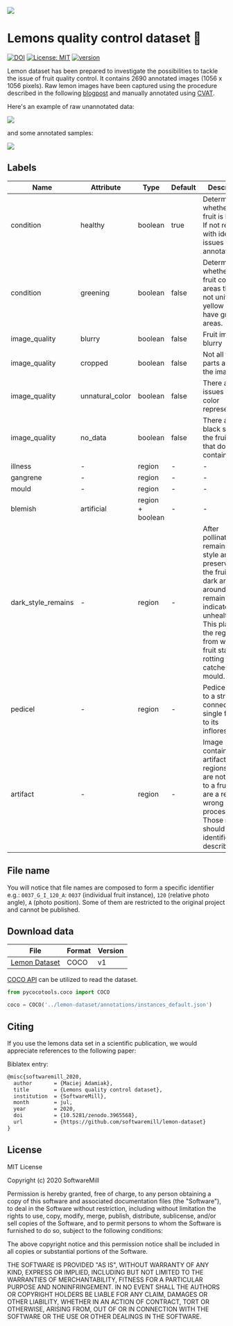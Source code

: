 ![](docs/img/logo.png)

# Lemons quality control dataset :lemon:
[![DOI](https://zenodo.org/badge/283124758.svg)](https://zenodo.org/badge/latestdoi/283124758)
[![License: MIT](https://img.shields.io/badge/License-MIT-yellow.svg)](https://opensource.org/licenses/MIT)
[![version](https://img.shields.io/badge/version-1.0.0-yellow.svg)](https://semver.org)

Lemon dataset has been prepared to investigate the possibilities to tackle the issue of fruit quality control. It contains 2690 annotated images (1056 x 1056 pixels). Raw lemon images have been captured using the procedure described in the following [blogpost](https://blog.softwaremill.com/when-life-gives-you-lemons-create-a-dataset-70522d6b1aa0) and manually annotated using [CVAT](https://github.com/opencv/cvat).

Here's an example of raw unannotated data:

![](docs/img/lemon-dataset-raw-sprite.png)

and some annotated samples:

![](docs/img/lemon-dataset-annotated-sprite.png)

## Labels

| Name               | Attribute       | Type             | Default | Description                                                                                                                                                                                                            | Example                                                                                                        |
| ---                | ---             | ---              | ---     | ---                                                                                                                                                                                                                    | ---                                                                                                            |
| condition          | healthy         | boolean          | true    | Determine whether the fruit is healthy. If not regions with identified issues are annotated                                                                                                                             | ![](docs/img/examples/healthy.png)                                                                             |
| condition          | greening        | boolean          | false   | Determine whether the fruit contains areas that are not uniformly yellow and have green areas.                                                                                                                         | ![](docs/img/examples/greening.png)                                                                            |
| image_quality      | blurry          | boolean          | false   | Fruit image is blurry                                                                                                                                                                                                  | ![](docs/img/examples/blurry.png)                                                                              |
| image_quality      | cropped         | boolean          | false   | Not all fruit parts are on the image                                                                                                                                                                                   | ![](docs/img/examples/cropped.png)                                                                             |
| image_quality      | unnatural_color | boolean          | false   | There are issues with color representation.                                                                                                                                                                            | ![](docs/img/examples/unnatural_color.png)                                                                     |
| image_quality      | no_data         | boolean          | false   | There are black spots on the fruit image that do not contain data.                                                                                                                                                     | ![](docs/img/examples/no_data.png)                                                                             |
| illness            | -               | region           | -       | -                                                                                                                                                                                                                      | ![](docs/img/examples/illness_1.png) ![](docs/img/examples/illness_2.png) ![](docs/img/examples/illness_3.png) |
| gangrene           | -               | region           | -       | -                                                                                                                                                                                                                      | ![](docs/img/examples/gangrene.png)                                                                            |
| mould              | -               | region           | -       | -                                                                                                                                                                                                                      | ![](docs/img/examples/mould.png)                                                                               |
| blemish            | artificial      | region + boolean | -       | -                                                                                                                                                                                                                      | ![](docs/img/examples/blemish_1.png) ![](docs/img/examples/blemish_2.png)                                      |
| dark_style_remains | -               | region           | -       | After pollination the remains of style are preserved in the fruit. A dark area around the remain of style indicates an unhealthy fruit. This place is the region from which the fruit starts rotting or catches mould. | ![](docs/img/examples/dark_style_remains_1.png) ![](docs/img/examples/dark_style_remains_2.png)                |
| pedicel            | -               | region           | -       | Pedicel refers to a structure connecting a single flower to its inflorescence.                                                                                                                                         | ![](docs/img/examples/pedicel.png)                                                                             |
| artifact           | -               | region           | -       | Image contains artifacts i.e. regions that are not related to a fruit and are a result of wrong image processing. Those regions should be identified and described.                                                    | ![](docs/img/examples/artifact.png)                                                                            |

## File name

You will notice that file names are composed to form a specific identifier e.g.:
`0037_G_I_120_A`: `0037` (individual fruit instance), `120` (relative photo angle), `A` (photo position). Some of them are restricted to the original project and cannot be published.

## Download data

| File                                    | Format | Version |
| ---                                     | ---    | ---     |
| [Lemon Dataset](data/lemon-dataset.zip) | COCO   | v1      |

[COCO API](https://github.com/cocodataset/cocoapi) can be utilized to read the dataset.

```python
from pycocotools.coco import COCO

coco = COCO('../lemon-dataset/annotations/instances_default.json')
```

## Citing
If you use the lemons data set in a scientific publication, we would appreciate references to the following paper:

Biblatex entry:
```latex
@misc{softwaremill_2020,
  author       = {Maciej Adamiak},
  title        = {Lemons quality control dataset},
  institution  = {SoftwareMill},
  month        = jul,
  year         = 2020,
  doi          = {10.5281/zenodo.3965568},
  url          = {https://github.com/softwaremill/lemon-dataset}
}
```

## License

MIT License

Copyright (c) 2020 SoftwareMill

Permission is hereby granted, free of charge, to any person obtaining a copy
of this software and associated documentation files (the "Software"), to deal
in the Software without restriction, including without limitation the rights
to use, copy, modify, merge, publish, distribute, sublicense, and/or sell
copies of the Software, and to permit persons to whom the Software is
furnished to do so, subject to the following conditions:

The above copyright notice and this permission notice shall be included in all
copies or substantial portions of the Software.

THE SOFTWARE IS PROVIDED "AS IS", WITHOUT WARRANTY OF ANY KIND, EXPRESS OR
IMPLIED, INCLUDING BUT NOT LIMITED TO THE WARRANTIES OF MERCHANTABILITY,
FITNESS FOR A PARTICULAR PURPOSE AND NONINFRINGEMENT. IN NO EVENT SHALL THE
AUTHORS OR COPYRIGHT HOLDERS BE LIABLE FOR ANY CLAIM, DAMAGES OR OTHER
LIABILITY, WHETHER IN AN ACTION OF CONTRACT, TORT OR OTHERWISE, ARISING FROM,
OUT OF OR IN CONNECTION WITH THE SOFTWARE OR THE USE OR OTHER DEALINGS IN THE
SOFTWARE.